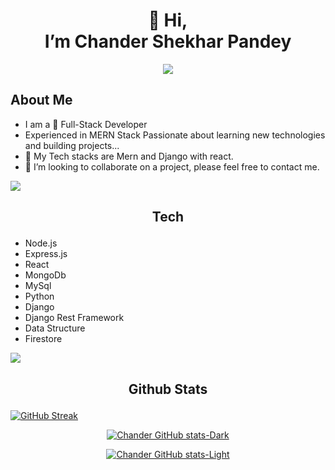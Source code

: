  <h1 align='center'>👋 Hi,<br> I’m Chander Shekhar Pandey</h1>

<p align="center">
  <a href="https://github.com/DenverCoder1/readme-typing-svg"><img src="https://readme-typing-svg.herokuapp.com?font=Time+New+Roman&color=cyan&size=25&center=true&vCenter=true&width=600&height=100&lines=Full-Stack+Developer.;Open-Source+Contributor+and+Maintainer.;"></a>
</p>

## About Me
- I am a 👀 Full-Stack Developer
- Experienced in MERN Stack
Passionate about learning new technologies and building projects...
- 🌱 My Tech stacks are Mern and Django with react.
- 💞️ I’m looking to collaborate on a project, please feel free to contact me.


<img src="https://user-images.githubusercontent.com/73097560/115834477-dbab4500-a447-11eb-908a-139a6edaec5c.gif"><br>

## <p align='center'>Tech</p>
- Node.js
- Express.js
- React
- MongoDb
- MySql
- Python
- Django
- Django Rest Framework
- Data Structure
- Firestore

<img src="https://user-images.githubusercontent.com/73097560/115834477-dbab4500-a447-11eb-908a-139a6edaec5c.gif"><br>

## <p align='center'>Github Stats</p>
[![GitHub Streak](https://streak-stats.demolab.com/?user=bestcsp)](https://git.io/streak-stats)


<div align="center">

[![Chander GitHub stats-Dark](https://github-readme-stats.vercel.app/api?username=bestcsp&show_icons=true&theme=dark#gh-dark-mode-only)](https://github.com/anuraghazra/github-readme-stats#gh-dark-mode-only)

[![Chander GitHub stats-Light](https://github-readme-stats.vercel.app/api?username=Saurav-Pant&show_icons=true&theme=default#gh-light-mode-only)](https://github.com/anuraghazra/github-readme-stats#gh-light-mode-only)
</div>


